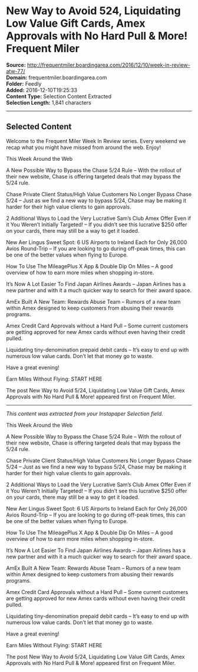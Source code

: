 # New Way to Avoid 524, Liquidating Low Value Gift Cards, Amex Approvals with No Hard Pull & More! Frequent Miler

**Source:** http://frequentmiler.boardingarea.com/2016/12/10/week-in-review-atw-77/  
**Domain:** frequentmiler.boardingarea.com  
**Folder:** Feedly  
**Added:** 2016-12-10T19:25:33  
**Content Type:** Selection Content Extracted  
**Selection Length:** 1,841 characters  


---

## Selected Content

Welcome to the Frequent Miler Week In Review series. Every weekend we recap what you might have missed from around the web. Enjoy!

This Week Around the Web

A New Possible Way to Bypass the Chase 5/24 Rule – With the rollout of their new website, Chase is offering targeted deals that may bypass the 5/24 rule.

Chase Private Client Status/High Value Customers No Longer Bypass Chase 5/24 – Just as we find a new way to bypass 5/24, Chase may be making it harder for their high value clients to gain approvals.

2 Additional Ways to Load the Very Lucrative Sam’s Club Amex Offer Even if it You Weren’t Initially Targeted! – If you didn’t see this lucrative $250 offer on your cards, there may still be a way to get it loaded.

New Aer Lingus Sweet Spot: 6 US Airports to Ireland Each for Only 26,000 Avios Round-Trip – If you are looking to go during off-peak times, this can be one of the better values when flying to Europe.

How To Use The MileagePlus X App & Double Dip On Miles – A good overview of how to earn more miles when shopping in-store.

It’s Now A Lot Easier To Find Japan Airlines Awards – Japan Airlines has a new partner and with it a much quicker way to search for their award space.

AmEx Built A New Team: Rewards Abuse Team – Rumors of a new team within Amex designed to keep customers from abusing their rewards programs.

Amex Credit Card Approvals without a Hard Pull – Some current customers are getting approved for new Amex cards without even having their credit pulled.

Liquidating tiny-denomination prepaid debit cards – It’s easy to end up with numerous low value cards. Don’t let that money go to waste.

Have a great evening!

Earn Miles Without Flying: START HERE

The post New Way to Avoid 5/24, Liquidating Low Value Gift Cards, Amex Approvals with No Hard Pull & More! appeared first on Frequent Miler.

---

*This content was extracted from your Instapaper Selection field.*

This Week Around the Web

A New Possible Way to Bypass the Chase 5/24 Rule – With the rollout of their new website, Chase is offering targeted deals that may bypass the 5/24 rule.

Chase Private Client Status/High Value Customers No Longer Bypass Chase 5/24 – Just as we find a new way to bypass 5/24, Chase may be making it harder for their high value clients to gain approvals.

2 Additional Ways to Load the Very Lucrative Sam’s Club Amex Offer Even if it You Weren’t Initially Targeted! – If you didn’t see this lucrative $250 offer on your cards, there may still be a way to get it loaded.

New Aer Lingus Sweet Spot: 6 US Airports to Ireland Each for Only 26,000 Avios Round-Trip – If you are looking to go during off-peak times, this can be one of the better values when flying to Europe.

How To Use The MileagePlus X App & Double Dip On Miles – A good overview of how to earn more miles when shopping in-store.

It’s Now A Lot Easier To Find Japan Airlines Awards – Japan Airlines has a new partner and with it a much quicker way to search for their award space.

AmEx Built A New Team: Rewards Abuse Team – Rumors of a new team within Amex designed to keep customers from abusing their rewards programs.

Amex Credit Card Approvals without a Hard Pull – Some current customers are getting approved for new Amex cards without even having their credit pulled.

Liquidating tiny-denomination prepaid debit cards – It’s easy to end up with numerous low value cards. Don’t let that money go to waste.

Have a great evening!

Earn Miles Without Flying: START HERE

The post New Way to Avoid 5/24, Liquidating Low Value Gift Cards, Amex Approvals with No Hard Pull & More! appeared first on Frequent Miler.

